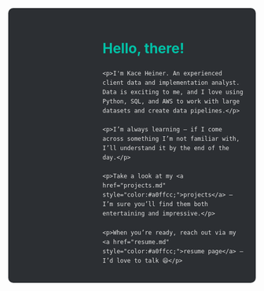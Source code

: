 <div style="background-color:#2c2f33; color:#e1e1e1; padding:1.5em; border-radius:10px; max-width:1000px; display:flex; gap:1.5em; align-items:flex-start; line-height:1.6;">
  
  <!-- Headshot on the left -->
<div style="
    width:150px;
    height:150px;
    border-radius:50%;
    flex-shrink:0;
    background-image: url('images/headshot1.jpg');
    background-size: 165%;        /* zoom in */
    background-position: center 45%;  /* adjust face position */
    background-repeat: no-repeat;
">
</div>



  <!-- Text content on the right -->
  <div>
    <h1 style="color:#00bfa5;">Hello, there!</h1>

    <p>I'm Kace Heiner. An experienced client data and implementation analyst.  
    Data is exciting to me, and I love using Python, SQL, and AWS to work with large datasets and create data pipelines.</p>

    <p>I’m always learning — if I come across something I’m not familiar with, I’ll understand it by the end of the day.</p>

    <p>Take a look at my <a href="projects.md" style="color:#a0ffcc;">projects</a> — I’m sure you’ll find them both entertaining and impressive.</p>

    <p>When you’re ready, reach out via my <a href="resume.md" style="color:#a0ffcc;">resume page</a> — I’d love to talk 😄</p>
  </div>
</div>

